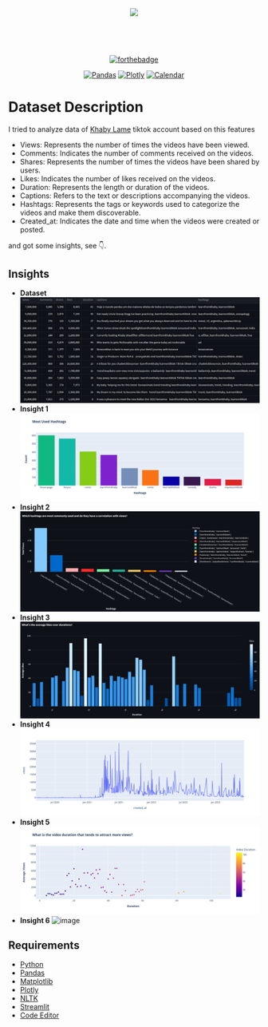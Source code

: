 <div align="center" style="margin: 30px;">
<img src="imgs/Khaby.jpg" align="center" />
</div>

<br />
<br />

<div align="center">

[![forthebadge](https://forthebadge.com/images/badges/made-with-python.svg)](http://forthebadge.com)

[![Pandas](https://badge.fury.io/py/pandas.svg)](https://badge.fury.io/py/pandas)
[![Plotly](https://badge.fury.io/py/plotly.svg)](https://badge.fury.io/py/plotly)
[![Calendar](https://badge.fury.io/py/calendar.svg)](https://badge.fury.io/py/calendar)

</div>



# Dataset Description
I tried to analyze data of [Khaby Lame](https://www.tiktok.com/@khaby.lame?lang=en) tiktok account based on this features

- Views: Represents the number of times the videos have been viewed.
- Comments: Indicates the number of comments received on the videos.
- Shares: Represents the number of times the videos have been shared by users.
- Likes: Indicates the number of likes received on the videos.
- Duration: Represents the length or duration of the videos.
- Captions: Refers to the text or descriptions accompanying the videos.
- Hashtags: Represents the tags or keywords used to categorize the videos and make them discoverable.
- Created_at: Indicates the date and time when the videos were created or posted.

and got some insights, see 👇.


## Insights

- **Dataset**
    ![image](/imgs/img3.png)
- **Insight 1**
    ![image](/imgs/img2.png)
- **Insight 2**
    ![image](/imgs/img5.png)
- **Insight 3**
    ![image](/imgs/img4.png)
- **Insight 4**
    ![image](/imgs/img6.png)
- **Insight 5**
    ![image](/imgs/img7.png)
- **Insight 6**
    ![image](/imgs/img1.jpg)

    


## Requirements 

- [Python](https://www.python.org)
- [Pandas](https://pandas.pydata.org)
- [Matplotlib](https://matplotlib.org)
- [Plotly](https://plotly.com)
- [NLTK](https://www.nltk.org)
- [Streamlit](https://streamlit.io)
- [Code Editor](https://code.visualstudio.com)